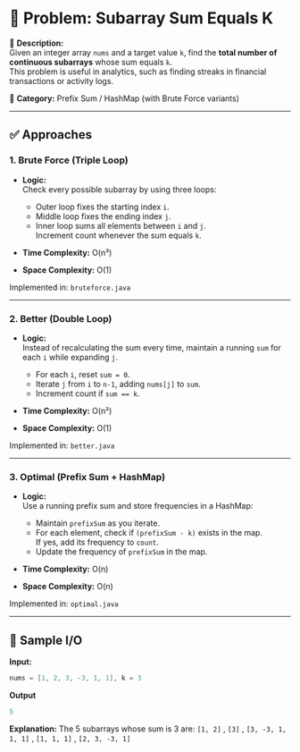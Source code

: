 # 🧩 Problem: Subarray Sum Equals K

📄 **Description:**  
Given an integer array `nums` and a target value `k`, find the **total number of continuous subarrays** whose sum equals `k`.  
This problem is useful in analytics, such as finding streaks in financial transactions or activity logs.

🧠 **Category:** Prefix Sum / HashMap (with Brute Force variants)

---

## ✅ Approaches

### 1. Brute Force (Triple Loop)

- **Logic:**  
  Check every possible subarray by using three loops:

  - Outer loop fixes the starting index `i`.
  - Middle loop fixes the ending index `j`.
  - Inner loop sums all elements between `i` and `j`.  
    Increment count whenever the sum equals `k`.

- **Time Complexity:** O(n³)
- **Space Complexity:** O(1)

Implemented in: `bruteforce.java`

---

### 2. Better (Double Loop)

- **Logic:**  
  Instead of recalculating the sum every time, maintain a running `sum` for each `i` while expanding `j`.

  - For each `i`, reset `sum = 0`.
  - Iterate `j` from `i` to `n-1`, adding `nums[j]` to `sum`.
  - Increment count if `sum == k`.

- **Time Complexity:** O(n²)
- **Space Complexity:** O(1)

Implemented in: `better.java`

---

### 3. Optimal (Prefix Sum + HashMap)

- **Logic:**  
  Use a running prefix sum and store frequencies in a HashMap:

  - Maintain `prefixSum` as you iterate.
  - For each element, check if `(prefixSum - k)` exists in the map.  
    If yes, add its frequency to `count`.
  - Update the frequency of `prefixSum` in the map.

- **Time Complexity:** O(n)
- **Space Complexity:** O(n)

Implemented in: `optimal.java`

---

## 📌 Sample I/O

**Input:**

```java
nums = [1, 2, 3, -3, 1, 1], k = 3
```
**Output**
```java
5
```

**Explanation:**
The 5 subarrays whose sum is 3 are: `[1, 2]` , `[3]` , `[3, -3, 1, 1, 1]` , `[1, 1, 1]` , `[2, 3, -3, 1]`

